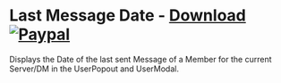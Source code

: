 # Last Message Date - [Download](https://betterdiscord.net/ghdl?url=https://raw.githubusercontent.com/mwittrien/BetterDiscordAddons/master/Plugins/LastMessageDate/LastMessageDate.plugin.js) [![Paypal][paypal-badge]][paypal-link] 

[paypal-badge]: https://img.shields.io/badge/Paypal-Donate!-%2300457C.svg?logo=paypal&style=flat-square
[paypal-link]: https://paypal.me/MircoWittrien

Displays the Date of the last sent Message of a Member for the current Server/DM in the UserPopout and UserModal.

